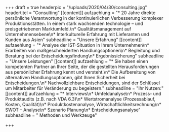 +++
draft = true
headerpic = "/uploads/2020/04/30/consulting.jpg"
headertitel = "Consulting"
[[content]]
aufzaehlung = "* 20 Jahre direkte persönliche Verantwortung in der kontinuierlichen Verbesserung komplexer Produktionsstätten. In einem stark wachsenden technologie – und preisgetriebenen Marktumfeld.\n* Qualitätsmanagement auf Unternehmensebene\n* Interkulturelle Erfahrung mit Lieferanten und Kunden aus Asien"
subheadline = "Unsere Erfahrung"
[[content]]
aufzaehlung = "* Analyse der IST-Situation in Ihrem Unternehmen\n* Erarbeiten von maßgeschneiderten Handlungsoptionen\n* Begleitung und Beratung bei der Entscheidungsfindung\n* Ergebnissicherung"
subheadline = "Unsere Leistungen"
[[content]]
aufzaehlung = "* Sie haben einen kompetenten Partner an Ihrer Seite, der die gestellten Herausforderungen aus persönlicher Erfahrung kennt und versteht.\n* Die Aufbereitung von alternativen Handlungsoptionen, gibt Ihnen Sicherheit bei Entscheidungen.\n* Nachvollziehbare Entscheidungen, sind der Schlüssel um Mitarbeiter für Veränderung zu begeistern."
subheadline = "Ihr Nutzen:"
[[content]]
aufzaehlung = "* Interviews\n* Umfeldanalyse\n* Prozess- und Produktaudits (z.B. nach VDA 6.3)\n* Wertstromanalyse (Prozessablauf, Kosten, Qualität)\n* Produktkostenanalyse, Wirtschaftlichkeitsrechnung\n* SWOT – Analyse\n* Szenario Planung\n* Entscheidungsanalyse"
subheadline = " Methoden und Werkzeuge"

+++
